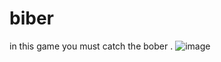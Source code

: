 # biber

in this game you must catch the bober .
![image](https://github.com/kurunukoleh/biber/assets/85008916/5fa54286-e6dc-487e-bb1d-bcfa430d1620)


